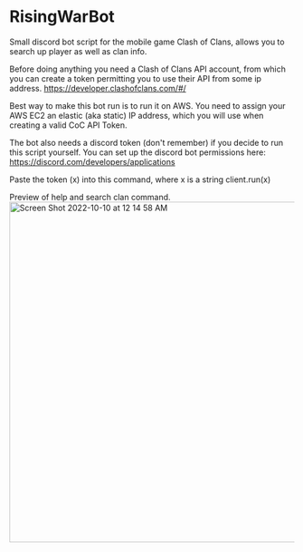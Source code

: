 # RisingWarBot

Small discord bot script for the mobile game Clash of Clans, allows you to search up player as well as clan info.

Before doing anything you need a Clash of Clans API account, from which you can create a token permitting you to use their API from some ip address.
https://developer.clashofclans.com/#/

Best way to make this bot run is to run it on AWS. You need to assign your AWS EC2 an elastic (aka static) IP address, which you will use when creating a valid CoC API Token.

The bot also needs a discord token (don't remember) if you decide to run this script yourself.
You can set up the discord bot permissions here: https://discord.com/developers/applications

Paste the token (x) into this command, where x is a string
client.run(x)

Preview of help and search clan command. 
<img width="601" alt="Screen Shot 2022-10-10 at 12 14 58 AM" src="https://user-images.githubusercontent.com/57726987/194814898-9416b524-acb6-49cf-a61e-ccc518589880.png">
